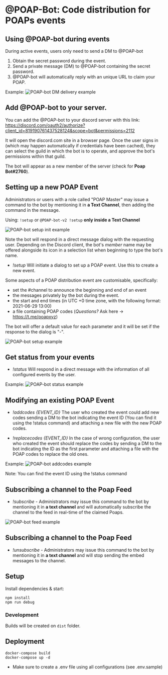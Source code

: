 # @POAP-Bot: Code distribution for POAPs events

## Using @POAP-bot during events

During active events, users only need to send a DM to @POAP-bot

1. Obtain the secret password during the event.
2. Send a private message (DM) to @POAP-bot containing the secret password.
3. @POAP-bot will automatically reply with an unique URL to claim your POAP.

Example:
![POAP-bot DM delivery example](https://github.com/poap-xyz/poap-bot-v2/blob/images/docs/examples/dm_delivery_example.png?raw=true)

## Add @POAP-bot to your server.

You can add the @POAP-bot to your discord server with this link:
https://discord.com/oauth2/authorize?client_id=819190761437528124&scope=bot&permissions=2112

It will open the discord.com site in a browser page. Once the user signs in (which may happen automatically if credentials have been cached), they can select the guild in which the bot is to operate, and approve the bot's permissions within that guild.

The bot will appear as a new member of the server (check for __Poap Bot#2760__).

## Setting up a new POAP Event

Administrators or users with a role called "POAP Master" may issue a command to the bot by mentioning it in __a Text Channel__, then adding the command in the message. 

Using:
`!setup` or `@POAP-bot-v2 !setup` __only inside a Text Channel__

![POAP-bot setup init example](https://github.com/poap-xyz/poap-bot-v2/blob/images/docs/examples/start_setup_example.png?raw=true)

Note the bot will respond in a direct message dialog with the requesting user. Depending on the Discord client, the bot's _member_ name may be offered alongside its icon in a selection list when beginning to type the bot's name.

- _!setup_ Will initiate a dialog to set up a POAP event. Use this to create a new event.

Some aspects of a POAP distribution event are customisable, specifically:

- set the #channel to announce the beginning and end of an event
- the messages privately by the bot during the event.
- the start and end times (in UTC +0 time zone, with the following format: 2021-06-29 13:00)
- a file containing POAP codes (_Questions?_ Ask here -> https://t.me/poapxyz)

The bot will offer a default value for each parameter and it will be set if the response to the dialog is "-".

![POAP-bot setup example](https://github.com/poap-xyz/poap-bot-v2/blob/images/docs/examples/setup_example.png?raw=true)

## Get status from your events
- _!status_ Will respond in a direct message with the information of all configured events by the user.

Example:
![POAP-bot status example](https://github.com/poap-xyz/poap-bot-v2/blob/images/docs/examples/status_example.png?raw=true)

## Modifying an existing POAP Event
- _!addcodes {EVENT_ID}_ The user who created the event could add new codes sending a DM to the bot indicating the event ID (You can find it using the !status command) and attaching a new file with the new POAP codes.

- _!replacecodes {EVENT_ID}_ In the case of wrong configuration, the user who created the event should replace the codes by sending a DM to the bot indicating the ID as the first parameter and attaching a file with the POAP codes to replace the old ones.

Example:
![POAP-bot addcodes example](https://github.com/poap-xyz/poap-bot-v2/blob/images/docs/examples/add_codes_example.png?raw=true)

Note: You can find the event ID using the !status command

## Subscribing a channel to the Poap Feed
- _!subscribe_ - Administrators may issue this command to the bot by mentioning it in __a text channel__ and will automatically subscribe the channel to the feed in real-time of the claimed Poaps.

![POAP-bot feed example](https://github.com/poap-xyz/poap-bot-v2/blob/images/docs/examples/subscribe_feed_example.png?raw=true)

## Subscribing a channel to the Poap Feed
- _!unsubscribe_ -  Administrators may issue this command to the bot by mentioning it in __a text channel__ and will stop sending the embed messages to the channel. 

## Setup

Install dependencies & start:

    npm install
    npm run debug

### Development
Builds will be created on `dist` folder.

## Deployment

    docker-compose build
    docker-compose up -d

- Make sure to create a .env file using all configurations (see .env.sample)
